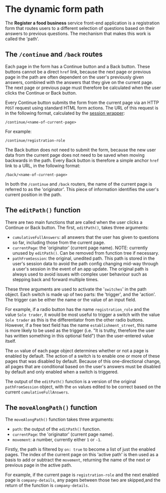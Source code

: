 # The dynamic form path

The **Register a food business** service front-end application is a registration form that routes users to a different selection of questions based on their answers to previous questions. The mechanism that makes this work is called the 'path'.

## The `/continue` and `/back` routes

Each page in the form has a Continue button and a Back button. These buttons cannot be a direct `href` link, because the next page or previous page in the path are often dependent on the user's previously given answers, combined with the answers that they give on the current page. The next page or previous page must therefore be calculated when the user clicks the Continue or Back button.

Every Continue button submits the form from the current page via an HTTP `POST` request using standard HTML form actions. The URL of this request is in the following format, calculated by the [session wrapper](./data-flow.md):

```
/continue/<name-of-current-page>
```

For example:

```
/continue/registration-role
```

The Back button does not need to submit the form, because the new user data from the current page does not need to be saved when moving backwards in the path. Every Back button is therefore a simple anchor `href` link to a URL, in the following format:

```
/back/<name-of-current-page>
```

In both the `/continue` and `/back` routers, the name of the current page is referred to as the 'originator'. This piece of information identifies the user's current position in the path.

## The `editPath()` function

There are two main functions that are called when the user clicks a Continue or Back button. The first, `editPath()`, takes three arguments:

* `cumulativeFullAnswers`: all answers that the user has given to questions so far, including those from the current page.
* `currentPage`: the 'originator' (current page name). NOTE: currently unused by `editPath()`. Can be removed from function tree if necessary.
* `pathFromSession`: the original, unedited path. This path is stored in the user's session data to avoid the path config changing mid-way through a user's session in the event of an app update. The original path is always used to avoid issues with complex user behaviour such as stepping back and forward multiple times.

These three arguments are used to activate the '`switches`' in the path object. Each switch is made up of two parts: the 'trigger', and the 'action'. The trigger can be either the name or the value of an input field.

For example, if a radio button has the name `registration_role` and the value `Sole trader`, it would be most useful to trigger a switch with the value `Sole trader` as this is the differentiator from the other radio buttons. However, if a free text field has the name `establishment_street`, this name is more likely to be used as the trigger (i.e. "It is truthy, therefore the user has written something in this optional field") than the user-entered value itself.

The `on` value of each page object determines whether or not a page is enabled by default. The action of a switch is to enable one or more of these pages that was disabled by default. Because of this one-directional change, all pages that are conditional based on the user's answers must be disabled by default and only enabled when a switch is triggered.

The output of the `editPath()` function is a version of the original `pathFromSession` object, with the `on` values edited to be correct based on the current `cumulativeFullAnswers`.

## The `moveAlongPath()` function

The `moveAlongPath()` function takes three arguments:

* `path`: the output of the `editPath()` function.
* `currentPage`: the 'originator' (current page name).
* `movement`: a number, currently either `1` or `-1`.

Firstly, the path is filtered by `on: true` to become a list of just the enabled pages. The index of the current page on this 'active path' is then used as a basis to add or subtract the `movement`, returning the name of the next or previous page in the active path.

For example, if the current page is `registration-role` and the next enabled page is `company-details`, any pages between those two are skipped,and the return of the function is `company-details`.
